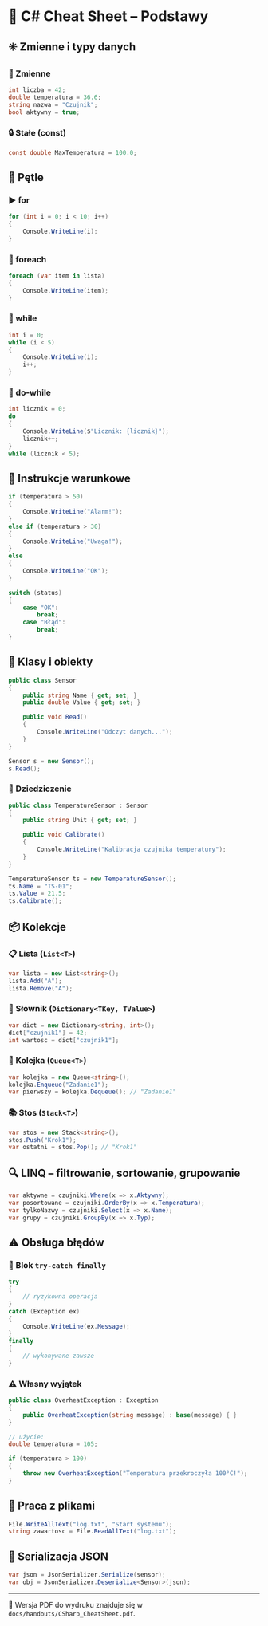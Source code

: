 # 🧠 C# Cheat Sheet – Podstawy

## ✳️ Zmienne i typy danych

### 📝 Zmienne
```csharp
int liczba = 42;
double temperatura = 36.6;
string nazwa = "Czujnik";
bool aktywny = true;
```

### 🔒 Stałe (const)

```cs
const double MaxTemperatura = 100.0;
```




## 🔁 Pętle

### ▶️ for
```cs
for (int i = 0; i < 10; i++)
{
    Console.WriteLine(i);
}
```

### 🔁 foreach
```cs
foreach (var item in lista)
{
    Console.WriteLine(item);
}
```

### 🔄 while
```cs
int i = 0;
while (i < 5)
{
    Console.WriteLine(i);
    i++;
}
```

### 🔂 do-while
```cs
int licznik = 0;
do
{
    Console.WriteLine($"Licznik: {licznik}");
    licznik++;
}
while (licznik < 5);
```


## 🔀 Instrukcje warunkowe
```csharp
if (temperatura > 50)
{
    Console.WriteLine("Alarm!");
}
else if (temperatura > 30)
{
    Console.WriteLine("Uwaga!");
}
else
{
    Console.WriteLine("OK");
}

switch (status)
{
    case "OK":
        break;
    case "Błąd":
        break;
}
```

## 🧱 Klasy i obiekty
```csharp
public class Sensor
{
    public string Name { get; set; }
    public double Value { get; set; }

    public void Read()
    {
        Console.WriteLine("Odczyt danych...");
    }
}

Sensor s = new Sensor();
s.Read();
```

### 🧬 Dziedziczenie
```csharp
public class TemperatureSensor : Sensor
{
    public string Unit { get; set; }

    public void Calibrate()
    {
        Console.WriteLine("Kalibracja czujnika temperatury");
    }
}

TemperatureSensor ts = new TemperatureSensor();
ts.Name = "TS-01";
ts.Value = 21.5;
ts.Calibrate();
```

## 📦 Kolekcje

### 📋 Lista (`List<T>`)
```csharp
var lista = new List<string>();
lista.Add("A");
lista.Remove("A");
```

### 📕 Słownik (`Dictionary<TKey, TValue>`)
```csharp
var dict = new Dictionary<string, int>();
dict["czujnik1"] = 42;
int wartosc = dict["czujnik1"];
```

### 🔁 Kolejka (`Queue<T>`)
```csharp
var kolejka = new Queue<string>();
kolejka.Enqueue("Zadanie1");
var pierwszy = kolejka.Dequeue(); // "Zadanie1"
```

### 📚 Stos (`Stack<T>`)
```csharp
var stos = new Stack<string>();
stos.Push("Krok1");
var ostatni = stos.Pop(); // "Krok1"
```

## 🔍 LINQ – filtrowanie, sortowanie, grupowanie
```csharp
var aktywne = czujniki.Where(x => x.Aktywny);
var posortowane = czujniki.OrderBy(x => x.Temperatura);
var tylkoNazwy = czujniki.Select(x => x.Name);
var grupy = czujniki.GroupBy(x => x.Typ);
```

## ⚠️ Obsługa błędów

### 🔁 Blok `try-catch finally`

```csharp
try
{
    // ryzykowna operacja
}
catch (Exception ex)
{
    Console.WriteLine(ex.Message);
}
finally
{
    // wykonywane zawsze
}
```

### ⚠️ Własny wyjątek

```cs
public class OverheatException : Exception
{
    public OverheatException(string message) : base(message) { }
}

// użycie:
double temperatura = 105;

if (temperatura > 100)
{
    throw new OverheatException("Temperatura przekroczyła 100°C!");
}
```


## 🧾 Praca z plikami
```csharp
File.WriteAllText("log.txt", "Start systemu");
string zawartosc = File.ReadAllText("log.txt");
```

## 🔧 Serializacja JSON
```csharp
var json = JsonSerializer.Serialize(sensor);
var obj = JsonSerializer.Deserialize<Sensor>(json);
```

---

📁 Wersja PDF do wydruku znajduje się w `docs/handouts/CSharp_CheatSheet.pdf`.
